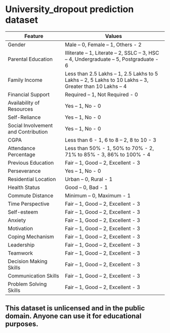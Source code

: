 # University_dropout prediction dataset
| Feature                         | Values                                                       |
|---------------------------------|--------------------------------------------------------------|
| Gender                          | Male – 0, Female – 1, Others - 2                             |
| Parental Education              | Illiterate – 1, Literate – 2, SSLC – 3, HSC – 4, Undergraduate – 5, Postgraduate - 6 |
| Family Income                   | Less than 2.5 Lakhs – 1, 2.5 Lakhs to 5 Lakhs – 2, 5 Lakhs to 10 Lakhs – 3, Greater than 10 Lakhs – 4 |
| Financial Support               | Required – 1, Not Required - 0                               |
| Availability of Resources       | Yes – 1, No - 0                                             |
| Self-Reliance                   | Yes – 1, No - 0                                             |
| Social Involvement and Contribution | Yes – 1, No - 0                                          |
| CGPA                            | Less than 6 - 1, 6 to 8 – 2, 8 to 10 - 3                      |
| Attendance Percentage           | Less than 50% - 1, 50% to 70% - 2, 71% to 85% - 3, 86% to 100% - 4 |
| Previous Education              | Fair – 1, Good – 2, Excellent - 3                            |
| Perseverance                    | Yes – 1, No - 0                                             |
| Residential Location            | Urban – 0, Rural - 1                                         |
| Health Status                   | Good – 0, Bad - 1                                            |
| Commute Distance                | Minimum – 0, Maximum - 1                                     |
| Time Perspective                | Fair – 1, Good – 2, Excellent - 3                            |
| Self-esteem                     | Fair – 1, Good – 2, Excellent - 3                            |
| Anxiety                         | Fair – 1, Good – 2, Excellent - 3                            |
| Motivation                      | Fair – 1, Good – 2, Excellent - 3                            |
| Coping Mechanism                | Fair – 1, Good – 2, Excellent - 3                            |
| Leadership                      | Fair – 1, Good – 2, Excellent - 3                            |
| Teamwork                        | Fair – 1, Good – 2, Excellent - 3                            |
| Decision Making Skills          | Fair – 1, Good – 2, Excellent - 3                            |
| Communication Skills            | Fair – 1, Good – 2, Excellent - 3                            |
| Problem Solving Skills          | Fair – 1, Good – 2, Excellent - 3                            |


## This dataset is unlicensed and in the public domain. Anyone can use it for educational purposes.
